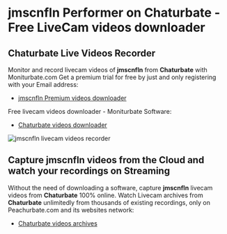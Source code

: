 # jmscnfln Performer on Chaturbate - Free LiveCam videos downloader

## Chaturbate Live Videos Recorder

Monitor and record livecam videos of **jmscnfln** from **Chaturbate** with Moniturbate.com
Get a premium trial for free by just and only registering with your Email address:
* [jmscnfln Premium videos downloader](https://moniturbate.com/request-demo-licence-key.html)

Free livecam videos downloader - Moniturbate Software:
* [Chaturbate videos downloader](https://moniturbate.com/moniturbate-download-software.html)

![jmscnfln livecam videos recorder](https://peachurnet.com/templates/moniturbate-software.png)


## Capture jmscnfln videos from the Cloud and watch your recordings on Streaming

Without the need of downloading a software, capture **jmscnfln** livecam videos from **Chaturbate** 100% online.
Watch Livecam archives from **Chaturbate** unlimitedly from thousands of existing recordings, only on Peachurbate.com and its websites network:
* [Chaturbate videos archives](https://peachurnet.com/)
